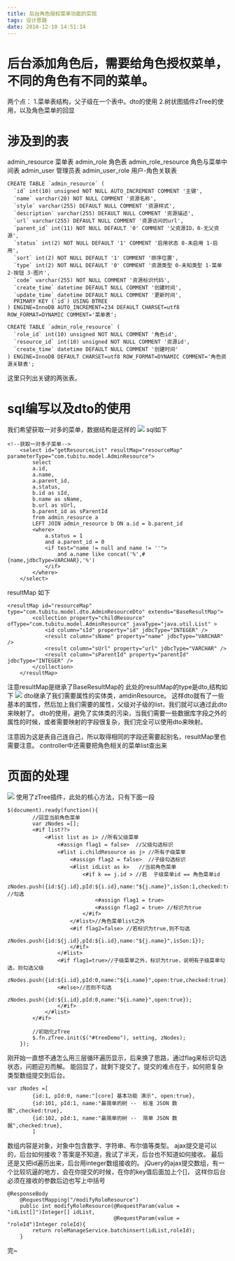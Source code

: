 ```yaml
---
title: 后台角色授权菜单功能的实现
tags: 设计思路
date: 2018-12-10 14:51:14
---
```


# 后台添加角色后，需要给角色授权菜单，不同的角色有不同的菜单。
两个点：
1.菜单表结构，父子级在一个表中。dto的使用
2.树状图插件zTree的使用，以及角色菜单的回显

# 涉及到的表
admin_resource   菜单表
admin_role   角色表
admin_role_resource  角色与菜单中间表
admin_user   管理员表
admin_user_role  用户-角色关联表
```
CREATE TABLE `admin_resource` (
  `id` int(10) unsigned NOT NULL AUTO_INCREMENT COMMENT '主键',
  `name` varchar(20) NOT NULL COMMENT '资源名称',
  `style` varchar(255) DEFAULT NULL COMMENT '资源样式',
  `description` varchar(255) DEFAULT NULL COMMENT '资源描述',
  `url` varchar(255) DEFAULT NULL COMMENT '资源访问的url',
  `parent_id` int(11) NOT NULL DEFAULT '0' COMMENT '父资源ID，0-无父资源',
  `status` int(2) NOT NULL DEFAULT '1' COMMENT '启用状态 0-未启用 1-启用',
  `sort` int(2) NOT NULL DEFAULT '1' COMMENT '排序位置',
  `type` int(2) NOT NULL DEFAULT '0' COMMENT '资源类型 0-未知类型 1-菜单 2-按钮 3-图片',
  `code` varchar(255) NOT NULL COMMENT '资源标识代码',
  `create_time` datetime DEFAULT NULL COMMENT '创建时间',
  `update_time` datetime DEFAULT NULL COMMENT '更新时间',
  PRIMARY KEY (`id`) USING BTREE
) ENGINE=InnoDB AUTO_INCREMENT=234 DEFAULT CHARSET=utf8 ROW_FORMAT=DYNAMIC COMMENT='菜单表';
```
```
CREATE TABLE `admin_role_resource` (
  `role_id` int(10) unsigned NOT NULL COMMENT '角色id',
  `resource_id` int(10) unsigned NOT NULL COMMENT '资源id',
  `create_time` datetime DEFAULT NULL COMMENT '创建时间'
) ENGINE=InnoDB DEFAULT CHARSET=utf8 ROW_FORMAT=DYNAMIC COMMENT='角色资源关联表';
```
这里只列出关键的两张表。

# sql编写以及dto的使用
我们希望获取一对多的菜单，数据结构是这样的
![](后台角色授权菜单功能的实现/1.png)
sql如下
```
<!--获取一对多子菜单-->
    <select id="getResourceList" resultMap="resourceMap" parameterType="com.tubitu.model.AdminResource">
        select
        a.id,
        a.name,
        a.parent_id,
        a.status,
        b.id as sId,
        b.name as sName,
        b.url as sUrl,
        b.parent_id as sParentId
        from admin_resource a
        LEFT JOIN admin_resource b ON a.id = b.parent_id
        <where>
            a.status = 1
            and a.parent_id = 0
            <if test="name != null and name != ''">
                and a.name like concat('%',#{name,jdbcType=VARCHAR},'%')
            </if>
        </where>
    </select>
```
resultMap 如下
```
<resultMap id="resourceMap" type="com.tubitu.model.dto.AdminResourceDto" extends="BaseResultMap">
        <collection property="childResource" ofType="com.tubitu.model.AdminResource" javaType="java.util.List" >
            <id column="sId" property="id" jdbcType="INTEGER" />
            <result column="sName" property="name" jdbcType="VARCHAR" />
            <result column="sUrl" property="url" jdbcType="VARCHAR" />
            <result column="sParentId" property="parentId" jdbcType="INTEGER" />
        </collection>
    </resultMap>
```
注意resultMap是继承了BaseResultMap的
此处的resultMap的type是dto,结构如下
![](后台角色授权菜单功能的实现/2.png)
dto继承了我们需要属性的实体类，amdinResource。
这样dto就有了一些基本的属性，然后加上我们需要的属性，父级对子级的list，我们就可以通过此dto来映射了。
dto的使用，避免了实体类的污染，当我们需要一些数据库字段之外的属性的时候，或者需要映射的字段很复杂，我们完全可以使用dto来映射。

注意因为这是表自己连自己，所以取得相同的字段还需要起别名，resultMap里也需要注意。
controller中还需要把角色相关的菜单list查出来

# 页面的处理
![](后台角色授权菜单功能的实现/3.png)
使用了zTree插件，此处的核心方法，只有下面一段
```
$(document).ready(function(){
        //回显当前角色菜单
        var zNodes =[];
        <#if list??>
            <#list list as i> //所有父级菜单
                <#assign flag1 = false>  //父级勾选标识
                <#list i.childResource as j> //所有子级菜单
                    <#assign flag2 = false>  //子级勾选标识
                    <#list idList as k>   //当前角色菜单
                        <#if k == j.id > //若  子级菜单id == 角色菜单id
                            zNodes.push({id:${j.id},pId:${i.id},name:"${j.name}",isSon:1,checked:true}); //勾选
                            <#assign flag1 = true>
                            <#assign flag2 = true> //标识为true
                        </#if>
                    </#list>//角色菜单list之外
                    <#if flag2=false> //若标识为true,则不勾选
                        zNodes.push({id:${j.id},pId:${i.id},name:"${j.name}",isSon:1});
                    </#if>
                </#list>
                <#if flag1=true>//子级菜单之外，标识为true，说明有子级菜单勾选，则勾选父级
                       zNodes.push({id:${i.id},pId:0,name:"${i.name}",open:true,checked:true});
                <#else>//否则不勾选
                        zNodes.push({id:${i.id},pId:0,name:"${i.name}",open:true});
                </#if>
            </#list>
        </#if>

        //初始化zTree
        $.fn.zTree.init($("#treeDemo"), setting, zNodes);
    });
```
刚开始一直想不通怎么用三层循环遍历显示，后来换了思路，通过flag来标识勾选状态，问题迎刃而解。
能回显了，就剩下提交了。提交的难点在于，如何把复杂类型数组提交到后台。
```
var zNodes =[
        {id:1, pId:0, name:"[core] 基本功能 演示", open:true},
		{id:101, pId:1, name:"最简单的树 --  标准 JSON 数据",checked:true},
		{id:102, pId:1, name:"最简单的树 --  简单 JSON 数据",checked:true},
        ]
```
数组内容是对象，对象中包含数字、字符串、布尔值等类型。
ajax提交是可以的，后台如何接收？答案是不知道，我试了半天，后台也不知道如何接收。
最后还是又把id遍历出来，后台用integer数组接收的。
jQuery的ajax提交数组，有一个比较坑逼的地方，会在你提交的时候，在你的key值后面加上个[]，
这样你后台必须在接收的参数后边也写上中括号
```
@ResponseBody
    @RequestMapping("/modifyRoleResource")
    public int modifyRoleResource(@RequestParam(value = "idList[]")Integer[] idList,
                                  @RequestParam(value = "roleId")Integer roleId){
        return roleManageService.batchinsert(idList,roleId);
    }
```
完~
